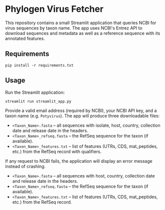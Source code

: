 # Phylogen Virus Fetcher

This repository contains a small Streamlit application that queries NCBI for virus sequences by taxon name. The app uses NCBI's Entrez API to download sequences and metadata as well as a reference sequence with its annotated features.

## Requirements

```
pip install -r requirements.txt
```

## Usage

Run the Streamlit application:

```
streamlit run streamlit_app.py
```

Provide a valid email address (required by NCBI), your NCBI API key, and a taxon name (e.g. `Potyvirus`). The app will produce three downloadable files:

- `<Taxon_Name>.fasta` – all sequences with isolate, host, country, collection date and release date in the headers.
- `<Taxon_Name>_refseq.fasta` – the RefSeq sequence for the taxon (if available).
- `<Taxon_Name>_features.txt` – list of features (UTRs, CDS, mat_peptides, etc.) from the RefSeq record with qualifiers.

If any request to NCBI fails, the application will display an error message instead of crashing.

- `<Taxon_Name>.fasta` – all sequences with host, country, collection date and release date in the headers.
- `<Taxon_Name>_refseq.fasta` – the RefSeq sequence for the taxon (if available).
- `<Taxon_Name>_features.txt` – list of features (UTRs, CDS, mat_peptides, etc.) from the RefSeq record.
